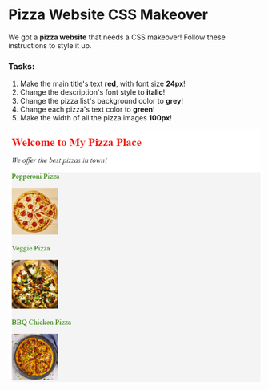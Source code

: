 # Pizza Website CSS Makeover

We got a **pizza website** that needs a CSS makeover! Follow these instructions to style it up.

### Tasks:

1. Make the main title's text **red**, with font size **24px**!
2. Change the description's font style to **italic**!
3. Change the pizza list's background color to **grey**!
4. Change each pizza's text color to **green**!
5. Make the width of all the pizza images **100px**!

![Finished Result](images/Finished.png)